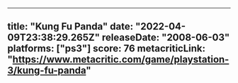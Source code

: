 
---
title: "Kung Fu Panda"
date: "2022-04-09T23:38:29.265Z"
releaseDate: "2008-06-03"
platforms: ["ps3"]
score: 76
metacriticLink: "https://www.metacritic.com/game/playstation-3/kung-fu-panda"
---
